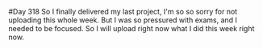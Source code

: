 #Day 318
So I finally delivered my last project, I'm so so sorry for not uploading this whole week.
But I was so pressured with exams, and I needed to be focused.
So I will upload right now what I did this week right now.